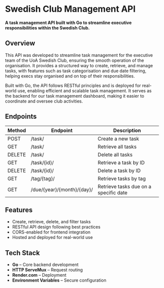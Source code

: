 
<h1>Swedish Club Management API</h1>

<p>
  <strong>A task management API built with Go to streamline executive responsibilities within the Swedish Club.</strong>
</p>

<h2>Overview</h2>

This API was developed to streamline task management for the executive team of the UoA Swedish Club, ensuring the smooth operation of the organisation.
It provides a structured way to create, retrieve, and manage tasks, with features such as task categorisation and due date filtering, helping execs stay organised and on top of their responsibilities.

Built with Go, the API follows RESTful principles and is deployed for real-world use, enabling efficient and scalable task management.
It serves as the backend for our <a>task management dashboard,</a> making it easier to coordinate and oversee club activities.

<h2>Endpoints</h2>


<table>
  <thead>
    <tr>
      <th>Method</th>
      <th>Endpoint</th>
      <th>Description</th>
    </tr>
  </thead>
  <tbody>
    <tr>
      <td>POST</td>
      <td>/task/</td>
      <td>Create a new task</td>
    </tr>
    <tr>
      <td>GET</td>
      <td>/task/</td>
      <td>Retrieve all tasks</td>
    </tr>
    <tr>
      <td>DELETE</td>
      <td>/task/</td>
      <td>Delete all tasks</td>
    </tr>
    <tr>
      <td>GET</td>
      <td>/task/{id}/</td>
      <td>Retrieve a task by ID</td>
    </tr>
    <tr>
      <td>DELETE</td>
      <td>/task/{id}/</td>
      <td>Delete a task by ID</td>
    </tr>
    <tr>
      <td>GET</td>
      <td>/tag/{tag}/</td>
      <td>Retrieve tasks by tag</td>
    </tr>
    <tr>
      <td>GET</td>
      <td>/due/{year}/{month}/{day}/</td>
      <td>Retrieve tasks due on a specific date</td>
    </tr>
  </tbody>
</table>


<h2>Features</h2>

- Create, retrieve, delete, and filter tasks  
- RESTful API design following best practices  
- CORS-enabled for frontend integration  
- Hosted and deployed for real-world use  

<h2>Tech Stack</h2>

- **Go** – Core backend development  
- **HTTP ServeMux** – Request routing  
- **Render.com** – Deployment  
- **Environment Variables** – Secure configuration  




